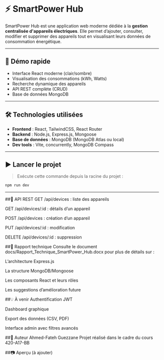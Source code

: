 # ⚡ SmartPower Hub

SmartPower Hub est une application web moderne dédiée à la **gestion centralisée d'appareils électriques**. Elle permet d’ajouter, consulter, modifier et supprimer des appareils tout en visualisant leurs données de consommation énergétique.

---

## 🚀 Démo rapide

- Interface React moderne (clair/sombre)
- Visualisation des consommations (kWh, Watts)
- Recherche dynamique des appareils
- API REST complète (CRUD)
- Base de données MongoDB

---

## 🛠️ Technologies utilisées

- **Frontend** : React, TailwindCSS, React Router
- **Backend** : Node.js, Express.js, Mongoose
- **Base de données** : MongoDB (MongoDB Atlas ou local)
- **Dev tools** : Vite, concurrently, MongoDB Compass

---

## ▶️ Lancer le projet

> Exécute cette commande depuis la racine du projet :

```bash
npm run dev
```
---

##🔌 API REST
GET /api/devices : liste des appareils

GET /api/devices/:id : détails d’un appareil

POST /api/devices : création d’un appareil

PUT /api/devices/:id : modification

DELETE /api/devices/:id : suppression

##📄 Rapport technique
Consulte le document docs/Rapport_Technique_SmartPower_Hub.docx pour plus de détails sur :

L’architecture Express.js

La structure MongoDB/Mongoose

Les composants React et leurs rôles

Les suggestions d’amélioration future

##💡 À venir
Authentification JWT

Dashboard graphique

Export des données (CSV, PDF)

Interface admin avec filtres avancés

##👤 Auteur
Ahmed-Fateh Guezzane
Projet réalisé dans le cadre du cours 420-A17-BB

##📷 Aperçu (à ajouter)
